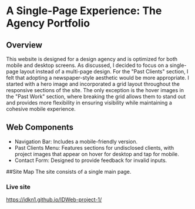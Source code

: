 # A Single-Page Experience: The Agency Portfolio
## Overview
This website is designed for a design agency and is optimized for both mobile and desktop screens. As discussed, I decided to focus on a single-page layout instead of a multi-page design. For the "Past Clients" section, I felt that adopting a newspaper-style aesthetic would be more appropriate. I started with a hero image and incorporated a grid layout throughout the responsive sections of the site. The only exception is the hover images in the "Past Work" section, where breaking the grid allows them to stand out and provides more flexibility in ensuring visibility while maintaining a cohesive mobile experience.

## Web Components
- Navigation Bar: Includes a mobile-friendly version.
- Past Clients Menu: Features sections for undisclosed clients, with project images that appear on hover for desktop and tap for mobile.
- Contact Form: Designed to provide feedback for invalid inputs.

##Site Map
The site consists of a single main page.

### Live site
https://idkn1.github.io/IDWeb-project-1/
